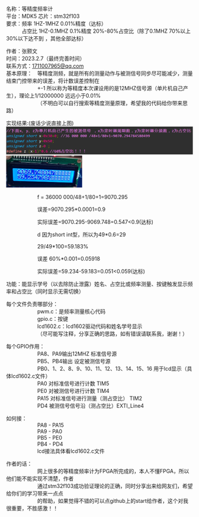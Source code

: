 名称：等精度频率计  
平台：MDK5
芯片：stm32f103    
要求：频率 1HZ-1MHZ 0.01%精度（达标）  
&emsp;&emsp;&emsp;占空比 1HZ-0.1MHZ 0.1%精度 20%-80%占空比（除了0.1MHZ 70%以上 30%以下达不到 ，其他全部达标） 

作者：张颢文   
时间：2023.2.7（最终完善时间）   
联系方式：1711007965@qq.com  
基本原理：&emsp;等精度测频，就是所有的测量动作与被测信号同步尽可能减少，测量结束门控带来的误差，将计数误差控制在   
&emsp;&emsp;&emsp;&emsp;&emsp;&emsp;+-1 所以称为等精度本次课设用的是12MHZ信号源（单片机自己产生），理论上1/12000000 远远小于0.01%  
&emsp;&emsp;&emsp;&emsp;&emsp;&emsp;（不明白可以自行搜索等精度测量原理，希望我的代码给你带来思路）  

实现结果:(废话少说直接上图)  
<img src="./IMG/1.png"  style="zoom:70%;" />   
<img src="./IMG/2.jpg" alt="image" style="zoom:20%;" />   

&emsp;&emsp;&emsp;&emsp;&emsp;&emsp;f = 36000 000/48+1/80+1=9070.295   

&emsp;&emsp;&emsp;&emsp;&emsp;&emsp;误差=9070.295*0.0001=0.9  

&emsp;&emsp;&emsp;&emsp;&emsp;&emsp;实际误差=9070.295-9069.748=0.547<0.9(达标)  

&emsp;&emsp;&emsp;&emsp;&emsp;&emsp;d 因为short int型，所以为49*0.6=29     

&emsp;&emsp;&emsp;&emsp;&emsp;&emsp;29/49*100=59.183%  

&emsp;&emsp;&emsp;&emsp;&emsp;&emsp;误差 60%*0.001=0.05918  

&emsp;&emsp;&emsp;&emsp;&emsp;&emsp;实际误差=59.234-59.183=0.051<0.059(达标)    

功能：能显示学号（以去除防止泄露）姓名、占空比或频率测量、按键触发显示频率和占空比（同时显示无需切换）  
  
每个文件负责哪部分：  
&emsp;&emsp;&emsp;&emsp;&emsp;&emsp;pwm.c：是频率测量核心代码  
&emsp;&emsp;&emsp;&emsp;&emsp;&emsp;gpio.c：按键  
&emsp;&emsp;&emsp;&emsp;&emsp;&emsp;lcd1602.c：lcd1602驱动代码和姓名学号显示  
&emsp;&emsp;&emsp;&emsp;&emsp;&emsp;（尽可能写注释，分享正确的思路，如有错误请联系我，谢谢！）  
  
每个GPIO作用：  
&emsp;&emsp;&emsp;&emsp;&emsp;&emsp;PA8、PA9输出12MHZ 标准信号源  
&emsp;&emsp;&emsp;&emsp;&emsp;&emsp;PB5、PB4输出 设定被测信号源  
&emsp;&emsp;&emsp;&emsp;&emsp;&emsp;PB0、1、2、8、9、10、11、12、13、14、15、16 用于lcd显示（具体lcd1602.c文件）  
&emsp;&emsp;&emsp;&emsp;&emsp;&emsp;PA0 对标准信号进行计数   TIM5  
&emsp;&emsp;&emsp;&emsp;&emsp;&emsp;PE0 对被测信号进行计数   TIM4  
&emsp;&emsp;&emsp;&emsp;&emsp;&emsp;PA15 对标准信号进行测量（测占空比） TIM2  
&emsp;&emsp;&emsp;&emsp;&emsp;&emsp;PD4 被测信号信号沿（测占空比）EXTI_Line4  
  
如何接：  
&emsp;&emsp;&emsp;&emsp;&emsp;&emsp;PA8 - PA15   
&emsp;&emsp;&emsp;&emsp;&emsp;&emsp;PA9 - PA0   
&emsp;&emsp;&emsp;&emsp;&emsp;&emsp;PB5 - PE0  
&emsp;&emsp;&emsp;&emsp;&emsp;&emsp;PB4 - PD4  
&emsp;&emsp;&emsp;&emsp;&emsp;&emsp;lcd接法具体看lcd1602.c文件  
  
作者的话：  
&emsp;&emsp;&emsp;&emsp;&emsp;&emsp;网上很多的等精度频率计为FPGA所完成的，本人不懂FPGA，所以他们能不能实现不清楚，作者  
&emsp;&emsp;&emsp;&emsp;&emsp;&emsp;通过stm32f103成功验证理论的正确，同时分享出来给网友们，希望给你们的学习带来一点点  
&emsp;&emsp;&emsp;&emsp;&emsp;&emsp;的帮助，如果觉得不错的可以点github上的start给作者，这个对我很重要，不胜感激！！  
  


